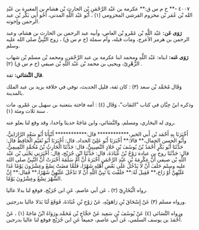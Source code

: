 ٤٠٠٧ -** خ م س ق:** عكرمة بن عَبْد الرَّحْمَنِ بْن الحارث بْن هشام بن المغيرة بن عَبْدِ الله بْن عُمَر بْن مخزوم القرشي المخزومي (١) ، أَبُو عَبْد اللَّهِ المدني، أَخُو أَبِي بَكْر بْن عبد الرحمن وإخوته.

**رَوَى عَن:** عَبْد اللَّهِ بْن عَمْرو بْن العاص، وأبيه عبد الرحمن بن الحارث بن هشام، وعبد الرحمن بن هرمز الأعرج، ومات قبله، وأم سملة (خ م س ق) ، زوج النَّبِيُّ صلى الله عليه وسلم.

**رَوَى عَنه:** ابناه: عَبْد اللَّهِ ومحمد ابنا عكرمة بن عبد الرَّحْمَن، ومحمد بْن مسلم بْن شهاب الزُّهْرِيّ، ويحيى بن محمد بْن عَبْد اللَّهِ بْن صيفي (خ م س ق) (٢) .

**قال النَّسَائي:** ثقة.

وَقَال مُحَمَّد بْن سعد (٣) : كان ثقة، قليل الحديث، توفي في خلافة يزيد بن عبد الملك بالمدينة.

وذكره ابنُ حِبَّان في كتاب "الثقات"، وَقَال (٤) : أمه فاختة بنتعتبة بن سهيل بن عَمْرو، مات سنة ثلاث ومئة (١) .

روى له البخاري، ومسلم، والنَّسَائي، وابن مَاجَهْ حديثا واحدا، وقد وقع لنا بعلو عنه.

أَخْبَرَنَا بِهِ أَحْمَد بْن أَبي الخير،************ قال:************ أَنْبَأَنَا أَبُو سَعْدٍ الرَّارَانِيُّ، وأَبُو الحسن الجمال،** قالا:** أَخْبَرَنَا أَبُو عَلِيّ الحداد، قال: أَخْبَرَنَا أَبُو نُعَيْمٍ الْحَافِظُ قال: حَدَّثَنَا أَبُو بَكْرٍ أَحْمَدُ بْنُ يُوسُفَ بْنِ خَلادٍ النَّصِيبِيُّ، قال: حَدَّثَنَا الْحَارِثُ بْنُ مُحَمَّدٍ التَّمِيمِيُّ، قال: حَدَّثَنَا روح بن عبادة رَوْحُ بْنُ عُبَادَةَ، قال: حَدَّثَنَا ابْنِ جُرَيْج، قال: أَخْبَرَنِي يَحْيَى بْن عَبْد اللَّهِ بْن صيفي أَنَّ عِكْرِمَةَ بْنِ عَبْدِ الرَّحْمَنِ أَخْبَرَهُ أَنَّ أُمَّ سَلَمَةَ أَخْبَرَتْ أَنَّ النَّبِيَّ صلى الله عليه وسلم حَلَفَ أَنْ لا يَدْخُلَ عَلَى بَعْضِ أَهْلِهِ شَهْرًا، فَلَمَّا مَضَتْ تِسْعٌ وعِشْرُونَ يَوْمًا غَدَا عَلَيْهِنَّ أَوْ رَاحَ،** فَقِيلَ لَهُ:** حَلَفْتَ يَا نَبِيَّ اللَّهِ أَنْ لا تَدْخُلَ عَلَيْهِنَّ شَهْرًا،** فَقال:** إِنَّ الشَّهْرَ تِسْعٌ وعِشْرُونَ يَوْمًا.

رواه الْبُخَارِيّ (٢) ، عَن أبي عاصم، عَنِ ابن جُرَيْج، فوقع لنا بدلا عاليا.

ورواه مسلم (٣) عَنْ إِسْحَاقَ بْنِ رَاهَوَيْهِ، عَنْ رَوْحِ بْنِ عُبَادَةَ، فَوَقَعَ لَنَا بَدَلا عاليا بدرجتين.

ورواه النَّسَائي (٤) عَنْ يُوسُفَ بْنِ سَعِيد عَنْ حَجَّاجِ بْن مُحَمَّد.ورَوَاهُ ابْنُ مَاجَهْ (١) ، عَنْ أَحْمَدَ بن يوسف السلمي، عَن أبي عاصم، جميعا عَنِ ابن جُرَيْج فوقع لنا عاليا بدرجين.